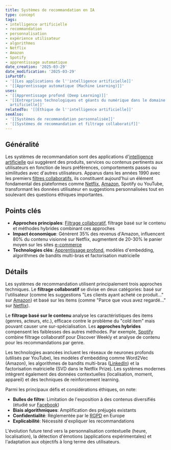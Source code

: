 ```yaml
---
title: Systèmes de recommandation en IA
type: concept
tags:
- intelligence artificielle
- recommandation
- personnalisation
- expérience utilisateur
- algorithmes
- Netflix
- Amazon
- Spotify
- apprentissage automatique
date_creation: '2025-03-29'
date_modification: '2025-03-29'
isPartOf:
- '[[Les applications de l''intelligence artificielle]]'
- '[[Apprentissage automatique (Machine Learning)]]'
uses:
- '[[Apprentissage profond (Deep Learning)]]'
- '[[Entreprises technologiques et géants du numérique dans le domaine de l''intelligence
  artificielle]]'
relatedTo: '[[Éthique de l''intelligence artificielle]]'
seeAlso:
- '[[Systèmes de recommandation personnalisée]]'
- '[[Systèmes de recommandation et filtrage collaboratif]]'
---
```

## Généralité

Les systèmes de recommandation sont des applications d'[intelligence artificielle](https://fr.wikipedia.org/wiki/Intelligence_artificielle) qui suggèrent des produits, services ou contenus pertinents aux utilisateurs en fonction de leurs préférences, comportements passés ou similitudes avec d'autres utilisateurs. Apparus dans les années 1990 avec les premiers [filtres collaboratifs](https://fr.wikipedia.org/wiki/Filtrage_collaboratif), ils constituent aujourd'hui un élément fondamental des plateformes comme [Netflix](https://fr.wikipedia.org/wiki/Netflix), [Amazon](https://fr.wikipedia.org/wiki/Amazon), Spotify ou YouTube, transformant les données utilisateur en suggestions personnalisées tout en soulevant des questions éthiques importantes.

## Points clés

- **Approches principales**: [Filtrage collaboratif](https://fr.wikipedia.org/wiki/Filtrage_collaboratif), filtrage basé sur le contenu et méthodes hybrides combinant ces approches
- **Impact économique**: Génèrent 35% des revenus d'Amazon, influencent 80% du contenu visionné sur Netflix, augmentent de 20-30% le panier moyen sur les sites [e-commerce](https://fr.wikipedia.org/wiki/Commerce_%C3%A9lectronique)
- **Technologies clés**: [Apprentissage profond](https://fr.wikipedia.org/wiki/Apprentissage_profond), modèles d'embedding, algorithmes de bandits multi-bras et factorisation matricielle

## Détails

Les systèmes de recommandation utilisent principalement trois approches techniques. Le **filtrage collaboratif** se divise en deux catégories: basé sur l'utilisateur (comme les suggestions "Les clients ayant acheté ce produit..." sur [Amazon](https://fr.wikipedia.org/wiki/Amazon)) et basé sur les items (comme "Parce que vous avez regardé..." sur [Netflix](https://fr.wikipedia.org/wiki/Netflix)). 

Le **filtrage basé sur le contenu** analyse les caractéristiques des items (genres, acteurs, etc.), efficace contre le problème du "cold item" mais pouvant causer une sur-spécialisation. Les **approches hybrides** compensent les faiblesses des autres méthodes. Par exemple, [Spotify](https://fr.wikipedia.org/wiki/Spotify) combine filtrage collaboratif pour Discover Weekly et analyse de contenu pour les recommandations par genre.

Les technologies avancées incluent les réseaux de neurones profonds (utilisés par YouTube), les modèles d'embedding comme Word2Vec (Amazon), les algorithmes de bandits multi-bras ([LinkedIn](https://fr.wikipedia.org/wiki/LinkedIn)) et la factorisation matricielle (SVD dans le Netflix Prize). Les systèmes modernes intègrent également des données contextuelles (localisation, moment, appareil) et des techniques de reinforcement learning.

Parmi les principaux défis et considérations éthiques, on note:
- **Bulles de filtre**: Limitation de l'exposition à des contenus diversifiés (étudié sur [Facebook](https://fr.wikipedia.org/wiki/Facebook))
- **Biais algorithmiques**: Amplification des préjugés existants
- **Confidentialité**: Réglementée par le [RGPD](https://fr.wikipedia.org/wiki/R%C3%A8glement_g%C3%A9n%C3%A9ral_sur_la_protection_des_donn%C3%A9es) en Europe
- **Explicabilité**: Nécessité d'expliquer les recommandations

L'évolution future tend vers la personnalisation contextuelle (heure, localisation), la détection d'émotions (applications expérimentales) et l'adaptation aux objectifs à long terme des utilisateurs.